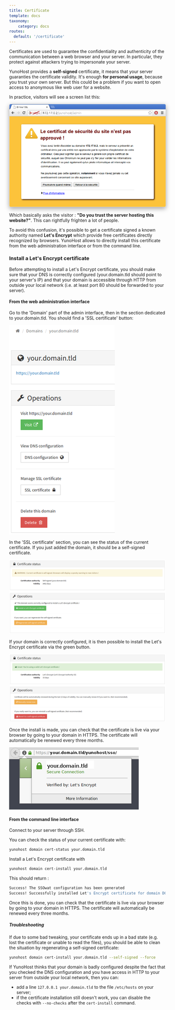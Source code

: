```yaml
---
title: Certificate
template: docs
taxonomy:
    category: docs
routes:
  default: '/certificate'
---
```


Certificates are used to guarantee the confidentiality and authenticity of the communication between a web browser and your server. In particular, they protect against attackers trying to impersonate your server.

YunoHost provides a **self-signed** certificate, it means that your server guaranties the certificate validity. It's enough **for personal usage**, because you trust your own server. But this could be a problem if you want to open access to anonymous like web user for a website.

In practice, visitors will see a screen list this:

<img src="/images/postinstall_error.png" style="max-width:100%;border-radius: 5px;border: 1px solid rgba(0,0,0,0.15);box-shadow: 0 5px 15px rgba(0,0,0,0.35);">

Which basically asks the visitor : **"Do you trust the server hosting this website?"**. This can rightfully frighten a lot of people.

To avoid this confusion, it's possible to get a certificate signed a known authority named **Let's Encrypt** which provide free certificates directly recognized by browsers. YunoHost allows to directly install this certificate from the web administration interface or from the command line.

### Install a Let's Encrypt certificate

Before attempting to install a Let's Encrypt certificate, you should make sure that your DNS is correctly configured (your.domain.tld should point to your server's IP) and that your domain is accessible through HTTP from outside your local network (i.e. at least port 80 should be forwarded to your server).

#### From the web administration interface

Go to the 'Domain' part of the admin interface, then in the section dedicated to your.domain.tld. You should find a 'SSL certificate' button:

![](./images/domain-certificate-button.png)

In the 'SSL certificate' section, you can see the status of the current certificate. If you just added the domain, it should be a self-signed certificate.

![](./images/certificate-before-LE.png)

If your domain is correctly configured, it is then possible to install the Let's Encrypt certificate via the green button.

![](./images/certificate-after-LE.png)

Once the install is made, you can check that the certificate is live via your browser by going to your domain in HTTPS. The certificate will automatically be renewed every three months.

![](./images/certificate-signed-by-LE.png)

#### From the command line interface 

Connect to your server through SSH.

You can check the status of your current certificate with:

```bash
yunohost domain cert-status your.domain.tld
```

Install a Let's Encrypt certificate with

```bash
yunohost domain cert-install your.domain.tld
```

This should return :

```bash
Success! The SSOwat configuration has been generated
Success! Successfully installed Let's Encrypt certificate for domain DOMAIN.TLD!
```

Once this is done, you can check that the certificate is live via your browser by going to your domain in HTTPS. The certificate will automatically be renewed every three months.

##### Troubleshooting

If due to some bad tweaking, your certificate ends up in a bad state (e.g. lost the certificate or unable to read the files), you should be able to clean the situation by regenerating a self-signed certificate:

```bash
yunohost domain cert-install your.domain.tld --self-signed --force
```

If YunoHost thinks that your domain is badly configured despite the fact that you checked the DNS configuration and you have access in HTTP to your server from outside your local network, then you can:

- add a line `127.0.0.1 your.domain.tld` to the file `/etc/hosts` on your server;
- if the certificate installation still doesn't work, you can disable the checks with `--no-checks` after the `cert-install` command.

